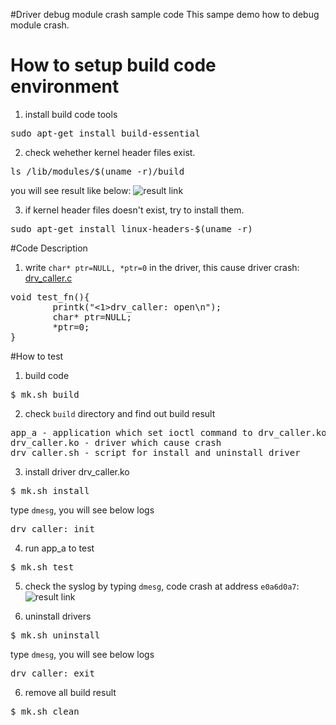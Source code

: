 #Driver debug module crash sample code
This sampe demo how to debug module crash.

# How to setup build code environment
1. install build code tools
<pre>
sudo apt-get install build-essential
</pre>
2. check wehether kernel header files exist.
<pre>
ls /lib/modules/$(uname -r)/build
</pre>
you will see result like below:
![result link](http://139.162.35.49/image/Linux-Programming/small_template_20160414.png)

3. if kernel header files doesn't exist, try to install them.
<pre>
sudo apt-get install linux-headers-$(uname -r)
</pre>

#Code Description
1. write `char* ptr=NULL, *ptr=0` in the driver, this cause driver crash: [drv_caller.c](https://github.com/ivan0124/Linux-programming/blob/master/driver_debug_module_crash/drv_src/drv_caller/drv_caller.c)
<pre>
void test_fn(){
        printk("<1>drv_caller: open\n");
        char* ptr=NULL;
        *ptr=0;
}
</pre>

#How to test
1. build code
<pre>$ mk.sh build</pre>
2. check `build` directory and find out build result 
<pre>
app_a - application which set ioctl command to drv_caller.ko
drv_caller.ko - driver which cause crash
drv_caller.sh - script for install and uninstall driver
</pre>
3. install driver drv_caller.ko
<pre>
$ mk.sh install
</pre>
type `dmesg`, you will see below logs
<pre>
drv_caller: init
</pre>

4. run app_a to test
<pre>$ mk.sh test </pre>

5. check the syslog by typing `dmesg`, code crash at address `e0a6d0a7`:
![result link](http://139.162.35.49/image/Linux-Programming/driver_debug_module_crash_20160418_1.png)



5. uninstall drivers
<pre>
$ mk.sh uninstall
</pre>
type `dmesg`, you will see below logs
<pre>
drv_caller: exit
</pre>

6. remove all build result
<pre>
$ mk.sh clean
</pre>


